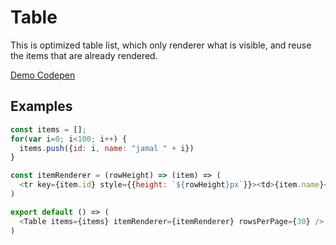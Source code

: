 # Table

This is optimized table list, which only renderer what is visible, and reuse the items that are already rendered.

[Demo Codepen](http://codepen.io/jamalsoueidan/pen/peqyRb?editors=0110)

## Examples

```js
const items = [];
for(var i=0; i<100; i++) {
  items.push({id: i, name: "jamal " + i})
}

const itemRenderer = (rowHeight) => (item) => (
  <tr key={item.id} style={{height: `${rowHeight}px`}}><td>{item.name}</td></tr>
)

export default () => (
  <Table items={items} itemRenderer={itemRenderer} rowsPerPage={30} />
)
```

